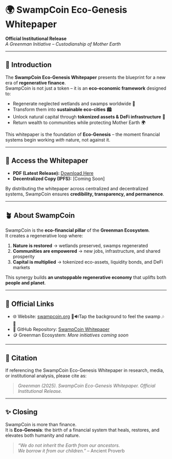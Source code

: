 # 🌍 SwampCoin Eco-Genesis Whitepaper  

**Official Institutional Release**  
*A Greenman Initiative – Custodianship of Mother Earth*  

---

## 📖 Introduction  

The **SwampCoin Eco-Genesis Whitepaper** presents the blueprint for a new era of **regenerative finance**.  
SwampCoin is not just a token – it is an **eco-economic framework** designed to:  

- Regenerate neglected wetlands and swamps worldwide 🌱  
- Transform them into **sustainable eco-cities** 🏙️  
- Unlock natural capital through **tokenized assets & DeFi infrastructure** 💠  
- Return wealth to communities while protecting Mother Earth 🌍  

This whitepaper is the foundation of **Eco-Genesis** – the moment financial systems begin working *with* nature, not against it.  

---

## 📄 Access the Whitepaper  
- **PDF (Latest Release):** [Download Here](./SWAMPCOIN_ECOGENESIS_WHITEPAPER_V1.pdf)  
- **Decentralized Copy (IPFS):** [Coming Soon]   

By distributing the whitepaper across centralized and decentralized systems, SwampCoin ensures **credibility, transparency, and permanence**.  

---

## 🪴 About SwampCoin  

SwampCoin is the **eco-financial pillar** of the **Greenman Ecosystem**.  
It creates a regenerative loop where:  

1. **Nature is restored** → wetlands preserved, swamps regenerated  
2. **Communities are empowered** → new jobs, infrastructure, and shared prosperity  
3. **Capital is multiplied** → tokenized eco-assets, liquidity bonds, and DeFi markets  

This synergy builds **an unstoppable regenerative economy** that uplifts both **people and planet**.  

---

## 🔗 Official Links  

- 🌐 Website: [swampcoin.org](https://swampcoin.org) 🌿🔊Tap the background to feel the swamp 🎶🐸  
- 📂 GitHub Repository: [SwampCoin Whitepaper](https://github.com/swampcoin-protocol/swampcoin-whitepaper)  
- 🪙 Greenman Ecosystem: *More initiatives coming soon*  

---

## 📌 Citation  

If referencing the SwampCoin Eco-Genesis Whitepaper in research, media, or institutional analysis, please cite as:  

> *Greenman (2025). SwampCoin Eco-Genesis Whitepaper. Official Institutional Release.*  

---

## ✨ Closing  

SwampCoin is more than finance.  
It is **Eco-Genesis**: the birth of a financial system that heals, restores, and elevates both humanity and nature.  

> *“We do not inherit the Earth from our ancestors.  
We borrow it from our children.”* – Ancient Proverb  


